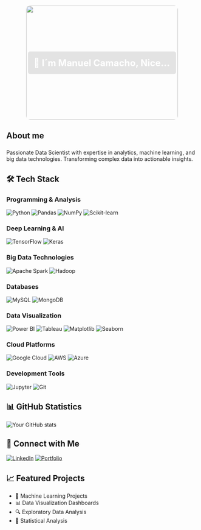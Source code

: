 <div align="center" style="position: relative; width: 400px; margin: auto;">
  <!-- GIF Container with Fixed Dimensions -->
  <img src="https://media0.giphy.com/media/v1.Y2lkPTc5MGI3NjExaGM1ZWpxbWswNzR4Mjl3ZzQweTN6YmwzNXh0anUxaGVkMDh1dXl3NSZlcD12MV9pbnRlcm5hbF9naWZfYnlfaWQmY3Q9Zw/doXBzUFJRxpaUbuaqz/giphy.webp" 
       width="400" 
       height="300"
       style="border-radius: 10px; object-fit: cover;"/>
  
  <!-- Text Overlay with Size Constraints -->
  <div style="position: absolute;
              top: 50%;
              left: 50%;
              transform: translate(-50%, -50%);
              width: 90%;
              background-color: rgba(0, 0, 0, 0.1);
              padding: 15px;
              border-radius: 5px;">
    <h1 style="color: white;
               margin: 0;
               font-size: clamp(16px, 4vw, 24px);
               text-align: center;
               white-space: nowrap;
               overflow: hidden;
               text-overflow: ellipsis;">
      🔬 I´m Manuel Camacho, Nice to see you.
    </h1>
  </div>
</div>


<h2 align="left">About me</h2>

###

<p align="left">Passionate Data Scientist with expertise in analytics, machine learning, and big data technologies. Transforming complex data into actionable insights.</p>


## 🛠️ Tech Stack

### Programming & Analysis
![Python](https://img.shields.io/badge/Python-3776AB?style=flat&logo=python&logoColor=white)
![Pandas](https://img.shields.io/badge/Pandas-150458?style=flat&logo=pandas&logoColor=white)
![NumPy](https://img.shields.io/badge/NumPy-013243?style=flat&logo=numpy&logoColor=white)
![Scikit-learn](https://img.shields.io/badge/Scikit--learn-F7931E?style=flat&logo=scikit-learn&logoColor=white)
 
### Deep Learning & AI
![TensorFlow](https://img.shields.io/badge/TensorFlow-FF6F00?style=flat&logo=tensorflow&logoColor=white)
![Keras](https://img.shields.io/badge/Keras-D00000?style=flat&logo=keras&logoColor=white)


### Big Data Technologies
![Apache Spark](https://img.shields.io/badge/Apache%20Spark-E25A1C?style=flat&logo=apache-spark&logoColor=white)
![Hadoop](https://img.shields.io/badge/Hadoop-66CCFF?style=flat&logo=apache-hadoop&logoColor=black)

### Databases
![MySQL](https://img.shields.io/badge/MySQL-4479A1?style=flat&logo=mysql&logoColor=white)
![MongoDB](https://img.shields.io/badge/MongoDB-47A248?style=flat&logo=mongodb&logoColor=white)


### Data Visualization
![Power BI](https://img.shields.io/badge/Power%20BI-F2C811?style=flat&logo=power-bi&logoColor=black)
![Tableau](https://img.shields.io/badge/Tableau-E97627?style=flat&logo=tableau&logoColor=white)
![Matplotlib](https://img.shields.io/badge/Matplotlib-11557c?style=flat)
![Seaborn](https://img.shields.io/badge/Seaborn-3776AB?style=flat)

### Cloud Platforms
![Google Cloud](https://img.shields.io/badge/Google%20Cloud-4285F4?style=flat&logo=google-cloud&logoColor=white)
![AWS](https://img.shields.io/badge/AWS-232F3E?style=flat&logo=amazon-aws&logoColor=white)
![Azure](https://img.shields.io/badge/Azure-0089D6?style=flat&logo=microsoft-azure&logoColor=white)

### Development Tools
![Jupyter](https://img.shields.io/badge/Jupyter-F37626?style=flat&logo=jupyter&logoColor=white)
![Git](https://img.shields.io/badge/Git-F05032?style=flat&logo=git&logoColor=white)

## 📊 GitHub Statistics
![Your GitHub stats](https://github-readme-stats.vercel.app/api?username=yourusername&show_icons=true&theme=radical)

## 🔗 Connect with Me
[![LinkedIn](https://img.shields.io/badge/LinkedIn-0077B5?style=flat&logo=linkedin&logoColor=white)](https://linkedin.com/in/yourusername)
[![Portfolio](https://img.shields.io/badge/Portfolio-000000?style=flat&logo=About.me&logoColor=white)](https://yourportfolio.com)

## 📈 Featured Projects
- 🤖 Machine Learning Projects
- 📊 Data Visualization Dashboards
- 🔍 Exploratory Data Analysis
- 🧮 Statistical Analysis
###




<!--
**Many871027/Many871027** is a ✨ _special_ ✨ repository because its `README.md` (this file) appears on your GitHub profile.

Here are some ideas to get you started:

- 🔭 I’m currently working on ...
- 🌱 I’m currently learning ...
- 👯 I’m looking to collaborate on ...
- 🤔 I’m looking for help with ...
- 💬 Ask me about ...
- 📫 How to reach me: ...
- 😄 Pronouns: ...
- ⚡ Fun fact: ...
-->

